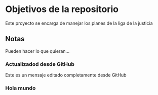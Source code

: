 # Objetivos de la repositorio

Este proyecto se encarga de manejar los planes de la liga de la justicia


## Notas
Pueden hacer lo que quieran...

### Actualizadod desde GitHub
Este es un mensaje editado completamente desde GitHub

### Hola mundo 
